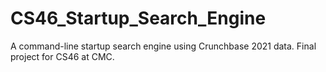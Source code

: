 # CS46_Startup_Search_Engine
A command-line startup search engine using Crunchbase 2021 data. Final project for CS46 at CMC.
